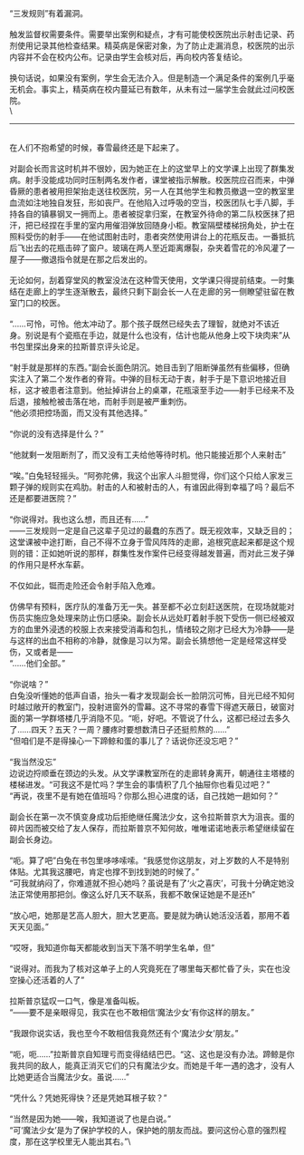 “三发规则”有着漏洞。\
\
触发监督权需要条件。需要举出案例和疑点，才有可能使校医院出示射击记录、药剂使用记录其他检查结果。精英病是保密对象，为了防止走漏消息，校医院的出示内容并不会在校内公布。记录由学生会核对后，再向校内答复结论。\
\
换句话说，如果没有案例，学生会无法介入。但是制造一个满足条件的案例几乎毫无机会。事实上，精英病在校内蔓延已有数年，从未有过一届学生会就此过问校医院。\
\
***
\
在人们不抱希望的时候，春雪最终还是下起来了。\
\
对副会长而言这时机并不很妙，因为她正在上的这堂早上的文学课上出现了群集发病。射手没能成功同时压制两名发作者，课堂被指示解散。校医院应召而来，中弹昏厥的患者被用担架抬走送往校医院，另一人在其他学生和教员撤退一空的教室里血流如注地独自发狂，形如丧尸。在他陷入过呼吸的空当，校医团队七手八脚，手持各自的镇暴钢叉一拥而上。患者被捉拿归案，在教室外待命的第二队校医抹了把汗，把已经捏在手里的室内用催泪弹放回随身小柜。教室隔壁楼梯拐角处，护士在照料受伤的射手——在他试图射击时，患者突然使用讲台上的花瓶反击。一番抵抗后飞出去的花瓶击碎了窗户。玻璃在两人至近距离爆裂，杂夹着雪花的冷风灌了一屋子——撤退指令就是在那之后发出的。\
\
无论如何，刮着穿堂风的教室没法在这种雪天使用，文学课只得提前结束。一时集结在走廊上的学生逐渐散去，最终只剩下副会长一人在走廊的另一侧瞭望驻留在教室门口的校医。\
\
“……可怜，可怜。他太冲动了。那个孩子既然已经失去了理智，就绝对不该近身。别说是有个瓷瓶在手边，就是什么也没有，估计也能从他身上咬下块肉来”从书包里探出身来的拉斯普京评头论足。\
\
“射手就是那样的东西。”副会长面色阴沉。她目击到了阻断弹虽然有些偏移，但确实注入了第二个发作者的脊背。中弹的目标无动于衷，射手于是下意识地接近目标，这才被患者注意到。他扯掉讲台上的桌罩，花瓶滚至手边——射手已经来不及后退，接触枪被击落在地，而射手则是被严重刺伤。\
“他必须把控场面，而又没有其他选择。”\
\
“你说的没有选择是什么？”\
\
“他就剩一发阻断剂了，而又没有工夫给他等待时机。他只能接近那个人来射击”\
\
“唉。”白兔轻轻摇头。“阿弥陀佛，我这个出家人斗胆觉得，你们这个只给人家发三颗子弹的规则实在鸡肋。射击的人和被射击的人，有谁因此得到幸福了吗？最后不还是都要进医院？”\
\
“你说得对。我也这么想，而且还有……”\
——三发规则一定是自己这辈子见过的最蠢的东西了。既无视效率，又缺乏目的；这堂课被中途打断，自己不得不立身于雪风阵阵的走廊，追根究底起来都是这个规则的错：正如她听说的那样，群集性发作案件已经变得越发普遍，而对此三发子弹的作用只是杯水车薪。\
\
不仅如此，铤而走险还会令射手陷入危难。\
\
仿佛早有预料，医疗队的准备万无一失。甚至都不必立刻赶送医院，在现场就能对伤员实施应急处理来防止伤口感染。副会长从远处盯着射手脱下受伤一侧已经被双方的血里外浸透的校服上衣来接受消毒和包扎，情绪较之刚才已经大为冷静——是与这样的出血不相称的冷静，就像是习以为常。副会长猜想他一定是经常这样受伤，又或者是——\
“……他们全部。”\
\
“你说啥？”\
白兔没听懂她的低声自语，抬头一看才发现副会长一脸阴沉可怖，目光已经不知何时越过敞开的教室门，投射进窗外的雪幕。这不寻常的春雪下得遮天蔽日，破窗对面的第一学群塔楼几乎消隐不见。“呃，好吧。不管说了什么，这都已经过去多久了……四天？五天？一周？腰疼时要想数清日子还挺煎熬的……”\
“但咱们是不是得操心一下蹄鲸和蛋的事儿了？话说你还没忘吧？”\
\
“我当然没忘”\
边说边捋顺垂在颈边的头发。从文学课教室所在的走廊转身离开，朝通往主塔楼的楼梯进发。“可我这不是忙吗？学生会的事情积了几个抽屉你也看见过吧？”\
“再说，夜里不是有她在值班吗？你那么担心进度的话，自己找她一趟如何？”\
\
副会长在第一次不慎变身成功后拒绝继任魔法少女，这令拉斯普京大为沮丧。蛋的碎片因而被交给了友人保存，而拉斯普京不知何故，唯唯诺诺地表示希望继续留在副会长身边。\
\
“呃。算了吧”白兔在书包里哆哆嗦嗦。“我感觉你这朋友，对上岁数的人不是特别体贴。尤其我这腰吧，肯定也撑不到找到她的时候了。”\
“可我就纳闷了，你难道就不担心她吗？虽说是有了‘火之喜庆’，可我十分确定她没法正常使用那把剑。像这么好几天不联系，我都不敢保证她是不是还h”\
\
“放心吧，她那是艺高人胆大，胆大艺更高。要是就为确认她活没活着，那用不着天天见面。”\
\
“哎呀，我知道你每天都能收到当天下落不明学生名单，但”\
\
“说得对。而我为了核对这单子上的人究竟死在了哪里每天都忙昏了头，实在也没空操心还活着的人了”\
\
拉斯普京猛叹一口气，像是准备叫板。\
“——要不是亲眼得见，我实在也不敢相信‘魔法少女’有你这样的朋友。”\
\
“我跟你说实话，我也至今不敢相信我竟然还有个‘魔法少女’朋友。”\
\
“呃，呃……”拉斯普京自知理亏而变得结结巴巴。“这、这也是没有办法。蹄鲸是你我共同的敌人，能真正消灭它们的只有魔法少女。而她是千年一遇的逸才，没有人比她更适合当魔法少女。虽说……”\
\
“凭什么？凭她死得快？还是凭她耳根子软？”\
\
“当然是因为她——唉，我知道说了也是白说。”\
“可‘魔法少女’是为了保护学校的人，保护她的朋友而战。要问这份心意的强烈程度，那在这学校里无人能出其右。”\
